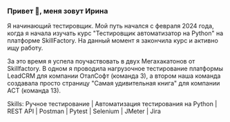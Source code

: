 ### Привет 👋, меня зовут Ирина
Я начинающий тестировщик. Мой путь начался с февраля 2024 года, когда я начала изучать курс "Тестировщик автоматизатор на Python" на платформе SkillFactory. На данный момент я закончила курс и активно ищу работу. 

За это время я успела поучаствовать в двух Мегахакатонов от Skillfactory. В одном я проводила нагрузочное тестирование платформы LeadCRM для компании ОталСофт (команда 3), а втором наша команда создавала просто страницу "Самая удивительная книга" для компании АСТ (команда 13).

Skills: Ручное тестирование | Автоматизация тестирования на Python | REST API | Postman | Pytest | Selenium | JMeter | Jira






